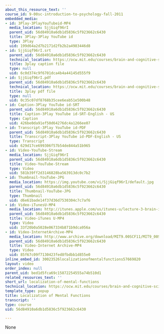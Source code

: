 ```yaml
---
about_this_resource_text: ''
course_id: 9-00sc-introduction-to-psychology-fall-2011
embedded_media:
- id: 3Play-3PlayYouTubeid-MP4
  media_location: SjjGiqf96rI
  parent_uid: 56d84910a6db1d5836c5f923662c6430
  title: 3Play-3Play YouTube id
  type: 3Play
  uid: 199d64a2d7b2171d2fb2b2a4983446d8
- id: SjjGiqf96rI.srt
  parent_uid: 56d84910a6db1d5836c5f923662c6430
  technical_location: https://ocw.mit.edu/courses/brain-and-cognitive-sciences/9-00sc-introduction-to-psychology-fall-2011/brain-i/localization-of-mental-functions/SjjGiqf96rI.srt
  title: 3play caption file
  type: null
  uid: 6c0d374c9f6701dca4b4a44145d555f9
- id: SjjGiqf96rI.pdf
  parent_uid: 56d84910a6db1d5836c5f923662c6430
  technical_location: https://ocw.mit.edu/courses/brain-and-cognitive-sciences/9-00sc-introduction-to-psychology-fall-2011/brain-i/localization-of-mental-functions/SjjGiqf96rI.pdf
  title: 3play pdf file
  type: null
  uid: 0c35c07df8768b35cee6eab51e500b48
- id: Caption-3Play YouTube id-SRT
  parent_uid: 56d84910a6db1d5836c5f923662c6430
  title: Caption-3Play YouTube id-SRT-English - US
  type: Caption
  uid: 426be0da91ef50d64276dc4a1266ee07
- id: Transcript-3Play YouTube id-PDF
  parent_uid: 56d84910a6db1d5836c5f923662c6430
  title: Transcript-3Play YouTube id-PDF-English - US
  type: Transcript
  uid: 629d17ce699306f57b54de844a51b965
- id: Video-YouTube-Stream
  media_location: SjjGiqf96rI
  parent_uid: 56d84910a6db1d5836c5f923662c6430
  title: Video-YouTube-Stream
  type: Video
  uid: 581b39ff2d3146828ba563913dc0c7b2
- id: Thumbnail-YouTube-JPG
  media_location: https://img.youtube.com/vi/SjjGiqf96rI/default.jpg
  parent_uid: 56d84910a6db1d5836c5f923662c6430
  title: Thumbnail-YouTube-JPG
  type: Thumbnail
  uid: d6e61bade14f37d36d7530304c7c7af6
- id: Video-iTunesU-MP4
  media_location: http://itunes.apple.com/us/itunes-u/lecture-3-brain-i-structure/id501335817?i=110362868
  parent_uid: 56d84910a6db1d5836c5f923662c6430
  title: Video-iTunes U-MP4
  type: Video
  uid: 33f20b0a5028e067334b871b9dca956a
- id: Video-InternetArchive-MP4
  media_location: http://www.archive.org/download/MIT9.00SCF11/MIT9_00SCF11_lec03_300k.mp4
  parent_uid: 56d84910a6db1d5836c5f923662c6430
  title: Video-Internet Archive-MP4
  type: Video
  uid: 85f67c09f7130423fed8fbdbb1d855e0
inline_embed_id: 30023526localizationofmentalfunctions57669820
layout: video
order_index: null
parent_uid: bed1d5fca69c15872254555a74b510d1
related_resources_text: ''
short_url: localization-of-mental-functions
technical_location: https://ocw.mit.edu/courses/brain-and-cognitive-sciences/9-00sc-introduction-to-psychology-fall-2011/brain-i/localization-of-mental-functions
template_type: popup
title: Localization of Mental Functions
transcript: ''
type: course
uid: 56d84910a6db1d5836c5f923662c6430

---
```

None